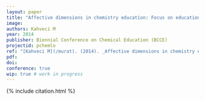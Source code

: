```yaml
---
layout: paper
title: "Affective dimensions in chemistry education: Focus on educational technology and learning objects"
image:
authors: Kahveci M
year: 2014
publisher: Biennial Conference on Chemical Education (BCCE)
projectid: pchemlo
ref: "[Kahveci M](/murat). (2014). _Affective dimensions in chemistry education: Focus on educational technology and learning objects_. Paper presented at the Biennial Conference on Chemical Education (BCCE). [Symposium]. Grand Valley State University, Allendale, MI, U.S.A. Au- gust 3 - 7, 2014."
pdf:
doi:
conference: true
wip: true # work in progress 
---
```


{% include citation.html %}